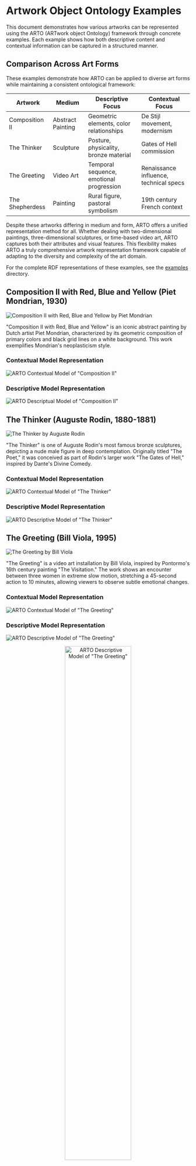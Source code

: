 # Artwork Object Ontology Examples

This document demonstrates how various artworks can be represented using the ARTO (ARTwork object Ontology) framework through concrete examples. Each example shows how both descriptive content and contextual information can be captured in a structured manner.


## Comparison Across Art Forms

These examples demonstrate how ARTO can be applied to diverse art forms while maintaining a consistent ontological framework:

| Artwork | Medium | Descriptive Focus | Contextual Focus |
|---------|--------|-------------------|------------------|
| Composition II | Abstract Painting | Geometric elements, color relationships | De Stijl movement, modernism |
| The Thinker | Sculpture | Posture, physicality, bronze material | Gates of Hell commission |
| The Greeting | Video Art | Temporal sequence, emotional progression | Renaissance influence, technical specs |
| The Shepherdess | Painting | Rural figure, pastoral symbolism | 19th century French context |


Despite these artworks differing in medium and form, ARTO offers a unified representation method for all. Whether dealing with two-dimensional paintings, three-dimensional sculptures, or time-based video art, ARTO captures both their attributes and visual features. This flexibility makes ARTO a truly comprehensive artwork representation framework capable of adapting to the diversity and complexity of the art domain.

For the complete RDF representations of these examples, see the [examples](../examples/) directory.


## Composition II with Red, Blue and Yellow (Piet Mondrian, 1930)

![Composition II with Red, Blue and Yellow by Piet Mondrian](../images/composition_ii.jpg)

"Composition II with Red, Blue and Yellow" is an iconic abstract painting by Dutch artist Piet Mondrian, characterized by its geometric composition of primary colors and black grid lines on a white background. This work exemplifies Mondrian's neoplasticism style.

### Contextual Model Representation

![ARTO Contextual Model of "Composition II"](../images/abstract_1.png)

### Descriptive Model Representation

![ARTO Descriptual Model of "Composition II"](../images/abstract_2.png)





## The Thinker (Auguste Rodin, 1880-1881)

![The Thinker by Auguste Rodin](../images/Musée_Rodin_1.jpg)

"The Thinker" is one of Auguste Rodin's most famous bronze sculptures, depicting a nude male figure in deep contemplation. Originally titled "The Poet," it was conceived as part of Rodin's larger work "The Gates of Hell," inspired by Dante's Divine Comedy.

### Contextual Model Representation

![ARTO Contextual Model of "The Thinker"](../images/the%20thinker_1.png)


### Descriptive Model Representation

![ARTO Descriptive Model of "The Thinker"](../images/the%20thinker_2.png)


## The Greeting (Bill Viola, 1995)

![The Greeting by Bill Viola](../images/thegreeting.jpg)

"The Greeting" is a video art installation by Bill Viola, inspired by Pontormo's 16th century painting "The Visitation." The work shows an encounter between three women in extreme slow motion, stretching a 45-second action to 10 minutes, allowing viewers to observe subtle emotional changes.

### Contextual Model Representation

![ARTO Contextual Model of "The Greeting"](../images/greeting_1.png)

### Descriptive Model Representation

![ARTO Descriptive Model of "The Greeting"](../images/greeting_2.png)



<div style="text-align: center;">
  <img src="../images/greeting_3.png" alt='ARTO Descriptive Model of "The Greeting"' style="width: 60%; ">
</div>

``` turtle
<< ex:WomanOne arto:isObjectOf ex:InitialConversationScene >> 
    arto:state "Standing and conversing" ;
    arto:talkTo << ex:WomanTwo arto:isObjectOf ex:InitialConversationScene >> ;
    arto:position "Right side of frame" .

<< ex:WomanTwo arto:isObjectOf ex:InitialConversationScene >> 
    arto:state "Standing and conversing" ;
    arto:talkTo << ex:WomanOne arto:isObjectOf ex:InitialConversationScene >> 
    arto:position "Left side of frame" .

```


<div style="text-align: center;">
  <img src="../images/greeting_4.png" alt='ARTO Descriptive Model of "The Greeting"' style="width: 60%; ">
</div>

``` turtle

<< ex:WomanOne arto:isObjectOf ex:ApproachScene >> 
    arto:state "Surprised and turning body" ;
    arto:position "Center-right of frame" .

<< ex:WomanTwo arto:isObjectOf ex:ApproachScene >> 
    arto:state "Still engaged in conversation" ;
    arto:position "Center of frame" .

<< ex:WomanThree arto:isObjectOf ex:ApproachScene >> 
    arto:state "Entering" ;
    arto:position "Far left of frame, moving toward center" ;
    arto:approach << ex:WomanOne arto:isObjectOf ex:ApproachScene >> .

```

<div style="text-align: center;">
  <img src="../images/greeting_5.png" alt='ARTO Descriptive Model of "The Greeting"' style="width: 60%; ">
</div>

``` turtle


<< ex:WomanOne arto:isObjectOf ex:GreetingMomentScene >> 
    arto:state "Hugging" ;
    arto:position "Right of frame"  .

<< ex:WomanTwo arto:isObjectOf ex:GreetingMomentScene >> 
    arto:state "Observing" ;
    arto:position "Center of frame" .

<< ex:WomanThree arto:isObjectOf ex:GreetingMomentScene >> 
    arto:state "Greeting" ;
    arto:position "Center-left of frame" ;
    arto:greets << ex:WomanOne arto:isObjectOf ex:GreetingMomentScene >> ;
    arto:ignores  << ex:WomanTwo arto:isObjectOf ex:GreetingMomentScene >> .


```

<div style="text-align: center;">
  <img src="../images/greeting_6.png" alt='ARTO Descriptive Model of "The Greeting"' style="width: 60%; ">
</div>

``` turtle

<< ex:WomanOne arto:isObjectOf ex:WhisperingScene >> 
    arto:state "Listening closely" ;
    arto:position "Center of frame" .

<< ex:WomanTwo arto:isObjectOf ex:WhisperingScene >> 
    arto:state "Feeling excluded" ;
    arto:position "Center of frame, slightly apart" .


<< ex:WomanThree arto:isObjectOf ex:WhisperingScene >> 
    arto:state "Whispering confidentially" ;
    arto:position "Center-left of frame" ;
    arto:whisper << ex:WomanOne arto:isObjectOf ex:WhisperingScene >> .

```

<div style="text-align: center;">
  <img src="../images/greeting_7.png" alt='ARTO Descriptive Model of "The Greeting"' style="width: 60%; ">
</div>

``` turtle

<< ex:WomanOne arto:isObjectOf ex:IntroductionScene >> 
    arto:state "Talking and awkwardness" ;
    arto:position "Right side of frame" .

<< ex:WomanTwo arto:isObjectOf ex:IntroductionScene >> 
    arto:state "Acknowledging introduction" ;
    arto:position "Center of frame"  .

<< ex:WomanThree arto:isObjectOf ex:IntroductionScene >> 
    arto:state "Being introduced" ;
    arto:position "Left side of frame" .

```

## The Shepherdess
![The picture of the artwork "The Shepherdess"](../images/example.jpg)

"The Shepherdess", also known as "The Little Shepherdess", is a painting by William-Adolphe Bouguereau completed in 1889. The title is taken from the Southern French dialect. The painting depicts an idyllic, pastoral scene of a lone young woman in peasant attire posed for the artist, balancing a stick (likely her crook) across her shoulders, standing barefooted in the foreground. In the background are oxen grazing in a field.


### Contextual Model of The Shepherdess using RDF-star
![The contextual model of The Shepherdess using RDF-Star](../images/example_rdfstar.png)

### Contextual Model of The Shepherdess using RDF
![The contextual model of The Shepherdess using RDF](../images/example_rdf.png)

### Descriptive Model of The Shepherdess
![The Descriptive model of The Shepherdess](../images/example_adm.png)





